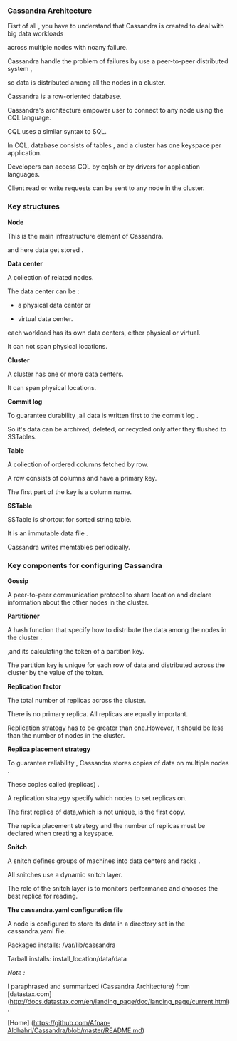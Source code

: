 
### Cassandra Architecture

Fisrt of all , you have to understand that Cassandra is created to deal with big data workloads

across multiple nodes with noany failure.

Cassandra handle the problem of failures by use a peer-to-peer distributed system ,

so data is distributed among all the nodes in a cluster.

Cassandra is a row-oriented database.

Cassandra's architecture empower user to connect to any node using the CQL language. 

CQL uses a similar syntax to SQL.

In CQL, database consists of tables , and a cluster has one keyspace per application. 

Developers can access CQL by cqlsh or by drivers for application languages.

Client read or write requests can be sent to any node in the cluster.

### Key structures

**Node**

This is the main infrastructure element of Cassandra.

and here data get stored  . 

**Data center**

A collection of related nodes.

The data center can be :

* a physical data center or

* virtual data center. 

each workload has its own data centers, either physical or virtual. 

It can not span physical locations.


**Cluster**

A cluster has one or more data centers.

It can span physical locations.

**Commit log**

To guarantee durability ,all data is written first to the commit log  .

So it's data can be archived, deleted, or recycled only after they flushed to SSTables.

**Table**

A collection of ordered columns fetched by row.

A row consists of columns and have a primary key. 

The first part of the key is a column name.

**SSTable**

SSTable is shortcut for sorted string table.

It is an immutable data file .

Cassandra writes memtables periodically.


### Key components for configuring Cassandra 

**Gossip**

A peer-to-peer communication protocol to share location and declare information about the other nodes in the cluster. 

**Partitioner**

A hash function that specify how to distribute the data among the nodes in the cluster .

,and its calculating the token of a partition key. 

The partition key is unique for each row of data and distributed across the cluster by the value of the token. 

**Replication factor**

The total number of replicas across the cluster. 

There is no primary replica. All replicas are equally important.
 
Replication strategy has to be greater than one.However, it should be less than the number of nodes in the cluster.

**Replica placement strategy**

To guarantee reliability , Cassandra stores copies of data on multiple nodes .

These copies called (replicas) .

A replication strategy specify which nodes to set replicas on.

The first replica of data,which is not  unique, is the first copy.

The replica placement strategy and the number of replicas  must be declared when creating a keyspace.

**Snitch**

A snitch defines groups of machines into data centers and racks .

All snitches use a dynamic snitch layer.

The role of the snitch layer is to  monitors performance and chooses the best replica for reading.

**The cassandra.yaml configuration file**

A node is configured to store its data in a directory set in the cassandra.yaml file.

Packaged installs: /var/lib/cassandra

Tarball installs: install_location/data/data


*Note :*

I paraphrased and summarized (Cassandra Architecture) from [datastax.com] (http://docs.datastax.com/en/landing_page/doc/landing_page/current.html) .

[Home] (https://github.com/Afnan-Aldhahri/Cassandra/blob/master/README.md)
